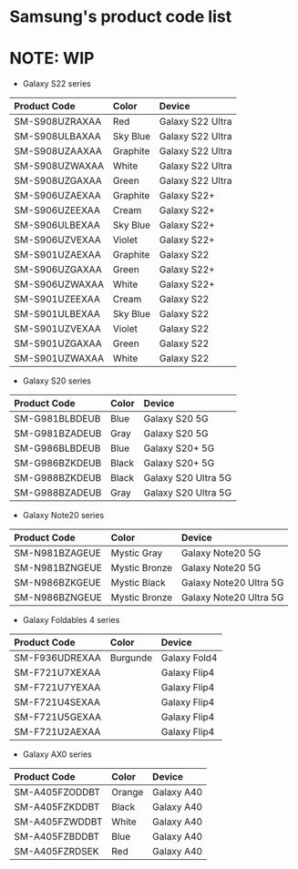 # Samsung's product code list
# NOTE: WIP


- Galaxy S22 series

| Product Code     | Color          |Device                 |
:------------------|:---------------|:----------------------|
| SM-S908UZRAXAA   |  Red           |   Galaxy S22 Ultra    |
| SM-S908ULBAXAA   |  Sky Blue      |   Galaxy S22 Ultra    |
| SM-S908UZAAXAA   | Graphite       |   Galaxy S22 Ultra    |
| SM-S908UZWAXAA   | White          |   Galaxy S22 Ultra    |
| SM-S908UZGAXAA   | Green          |   Galaxy S22 Ultra    |
| SM-S906UZAEXAA   | Graphite       |   Galaxy S22+         |
| SM-S906UZEEXAA   | Cream          |   Galaxy S22+         |
| SM-S906ULBEXAA   | Sky Blue       |   Galaxy S22+         |
| SM-S906UZVEXAA   | Violet         |   Galaxy S22+         |
| SM-S901UZAEXAA   | Graphite       |   Galaxy S22          |
| SM-S906UZGAXAA   | Green          |   Galaxy S22+         |
| SM-S906UZWAXAA   | White          |   Galaxy S22+         |
| SM-S901UZEEXAA   | Cream          |   Galaxy S22          |
| SM-S901ULBEXAA   | Sky Blue       |   Galaxy S22          |
| SM-S901UZVEXAA   | Violet         |   Galaxy S22          |
| SM-S901UZGAXAA   | Green          |   Galaxy S22          |
| SM-S901UZWAXAA   | White          |   Galaxy S22          |

- Galaxy S20 series

| Product Code     | Color          |Device                 |
:------------------|:---------------|:----------------------|
| SM-G981BLBDEUB   |  Blue          |   Galaxy S20 5G       |
| SM-G981BZADEUB   |  Gray          |   Galaxy S20 5G       |
| SM-G986BLBDEUB   |  Blue          |   Galaxy S20+ 5G      |
| SM-G986BZKDEUB   |  Black         |   Galaxy S20+ 5G      |
| SM-G988BZKDEUB   |  Black         |   Galaxy S20 Ultra 5G |
| SM-G988BZADEUB   |  Gray          |   Galaxy S20 Ultra 5G |

- Galaxy Note20 series

| Product Code     | Color          |Device                       |
:------------------|:---------------|:----------------------------|
| SM-N981BZAGEUE   |  Mystic Gray   |   Galaxy Note20 5G          |
| SM-N981BZNGEUE   |  Mystic Bronze |   Galaxy Note20 5G          |
| SM-N986BZKGEUE   |  Mystic Black  |   Galaxy Note20 Ultra 5G    |
| SM-N986BZNGEUE   |  Mystic Bronze |   Galaxy Note20 Ultra 5G    |

- Galaxy Foldables 4 series

| Product Code      | Color     | Device       |
:-------------------|:----------|:-------------|
| SM-F936UDREXAA    | Burgunde  | Galaxy Fold4 |
| SM-F721U7XEXAA    |           | Galaxy Flip4 |
| SM-F721U7YEXAA    |           | Galaxy Flip4 |
| SM-F721U4SEXAA    |           | Galaxy Flip4 |
| SM-F721U5GEXAA    |           | Galaxy Flip4 |
| SM-F721U2AEXAA    |           | Galaxy Flip4 |

- Galaxy AX0 series

| Product Code      | Color     | Device       |
:-------------------|:----------|:-------------|
| SM-A405FZODDBT    | Orange    | Galaxy A40   |
| SM-A405FZKDDBT    | Black     | Galaxy A40   |
| SM-A405FZWDDBT    | White     | Galaxy A40   |
| SM-A405FZBDDBT    | Blue      | Galaxy A40   |
| SM-A405FZRDSEK    | Red       | Galaxy A40   |